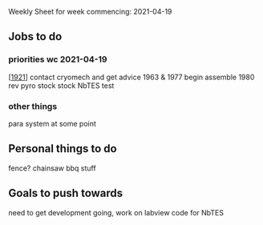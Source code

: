 Weekly Sheet for week commencing: 2021-04-19 

## Jobs to do

### priorities wc 2021-04-19

[[1921]] contact cryomech and get advice
1963 & 1977 begin assemble 
1980 rev pyro stock 
stock 
NbTES test 

### other things

para system at some point

## Personal things to do

fence?
chainsaw
bbq stuff

## Goals to push towards

need to get development going, work on labview code for NbTES

[//begin]: # "Autogenerated link references for markdown compatibility"
[1921]: ../QMCI/projects/1921/1921.md "1921"
[//end]: # "Autogenerated link references"
